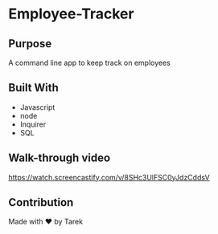 # Employee-Tracker

## Purpose
A command line app to keep track on employees

## Built With
* Javascript
* node
* Inquirer
* SQL

## Walk-through video
https://watch.screencastify.com/v/8SHc3UlFSC0yJdzCddsV

## Contribution
Made with ❤️ by Tarek

